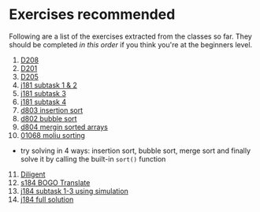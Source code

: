 # Exercises recommended 
Following are a list of the exercises extracted from the classes so far. They should be completed *in this order* if you think you're at the beginners level.
1. [D208](https://judge.hkoi.org/task/D208)
2. [D201](https://judge.hkoi.org/task/D201)
3. [D205](https://judge.hkoi.org/task/D205)
4. [j181 subtask 1 & 2](https://judge.hkoi.org/task/j181)
5. [j181 subtask 3](https://judge.hkoi.org/task/j181)
6. [j181 subtask 4](https://judge.hkoi.org/task/j181)
7. [d803 insertion sort](https://judge.hkoi.org/task/D803)
8. [d802 bubble sort](https://judge.hkoi.org/task/D802)
9. [d804 mergin sorted arrays](https://judge.hkoi.org/task/D804)
10. [01068 moliu sorting](https://judge.hkoi.org/task/01068)
  - try solving in 4 ways: insertion sort, bubble sort, merge sort and finally solve it by calling the built-in `sort()` function
11. [Diligent](https://judge.hkoi.org/task/01090)
12. [s184 BOGO Translate](https://judge.hkoi.org/task/S184)
13. [j184 subtask 1-3 using simulation](https://judge.hkoi.org/task/j184)
14. [j184 full solution](https://judge.hkoi.org/task/j184) 
